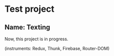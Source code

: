 # Test project

## Name: Texting

Now, this project is in progress.

(instruments: Redux, Thunk, Firebase, Router-DOM)